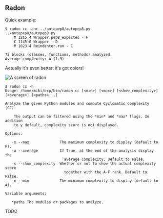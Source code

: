 ## Radon

Quick example:

    $ radon cc -anc ../autopep8/autopep8.py 
    ../autopep8/autopep8.py
        M 1215:4 Wrapper.pep8_expected - F
        C 1145:0 Wrapper - D
        M 1023:4 Reindenter.run - C

    72 blocks (classes, functions, methods) analyzed.
    Average complexity: A (1.9)

Actually it's even better: it's got colors!

![A screen of radon](http://cloud.github.com/downloads/rubik/radon/radon_cc.png 'A screen of radon')


    $ radon cc -h
    Usage: /home/miki/exp/bin/radon cc [<min>] [<max>] [<show_complexity>] [<average>] [<paths>...]

    Analyze the given Python modules and compute Cyclomatic Complexity (CC).

        The output can be filtered using the *min* and *max* flags. In addition
        to y default, complexity score is not displayed.

    Options:

       -x --max              The maximum complexity to display (default to F).
       -a --average          If True, at the end of the analysis display the
                               average complexity. Default to False.
       -s --show_complexity  Whether or not to show the actual complexity score
                               together with the A-F rank. Default to False.
       -n --min              The minimum complexity to display (default to A).

    Variable arguments:

       *paths The modules or packages to analyze.

TODO
